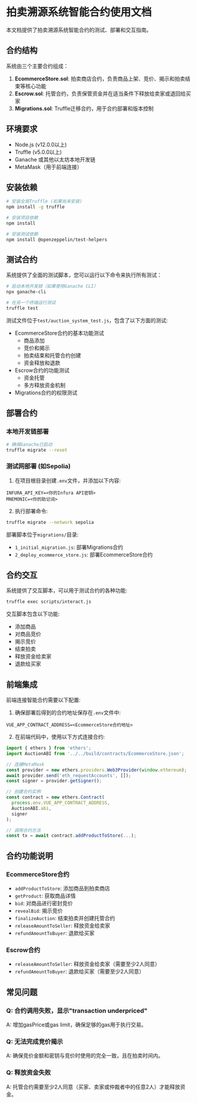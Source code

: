 # 拍卖溯源系统智能合约使用文档

本文档提供了拍卖溯源系统智能合约的测试、部署和交互指南。

## 合约结构

系统由三个主要合约组成：

1. **EcommerceStore.sol**: 拍卖商店合约，负责商品上架、竞价、揭示和拍卖结束等核心功能
2. **Escrow.sol**: 托管合约，负责保管资金并在适当条件下释放给卖家或退回给买家
3. **Migrations.sol**: Truffle迁移合约，用于合约部署和版本控制

## 环境要求

- Node.js (v12.0.0以上)
- Truffle (v5.0.0以上)
- Ganache 或其他以太坊本地开发链
- MetaMask（用于前端连接）

## 安装依赖

```bash
# 安装全局Truffle (如果尚未安装)
npm install -g truffle

# 安装项目依赖
npm install

# 安装测试依赖
npm install @openzeppelin/test-helpers
```

## 测试合约

系统提供了全面的测试脚本，您可以运行以下命令来执行所有测试：

```bash
# 启动本地开发链（如果使用Ganache CLI）
npx ganache-cli

# 在另一个终端运行测试
truffle test
```

测试文件位于`test/auction_system_test.js`，包含了以下方面的测试:

- EcommerceStore合约的基本功能测试
  - 商品添加
  - 竞价和揭示
  - 拍卖结束和托管合约创建
  - 资金释放和退款
- Escrow合约的功能测试
  - 资金托管
  - 多方释放资金机制
- Migrations合约的权限测试

## 部署合约

### 本地开发链部署

```bash
# 确保Ganache已启动
truffle migrate --reset
```

### 测试网部署 (如Sepolia)

1. 在项目根目录创建`.env`文件，并添加以下内容:

```
INFURA_API_KEY=<你的Infura API密钥>
MNEMONIC=<你的助记词>
```

2. 执行部署命令:

```bash
truffle migrate --network sepolia
```

部署脚本位于`migrations/`目录:
- `1_initial_migration.js`: 部署Migrations合约
- `2_deploy_ecommerce_store.js`: 部署EcommerceStore合约

## 合约交互

系统提供了交互脚本，可以用于测试合约的各种功能:

```bash
truffle exec scripts/interact.js
```

交互脚本包含以下功能:
- 添加商品
- 对商品竞价
- 揭示竞价
- 结束拍卖
- 释放资金给卖家
- 退款给买家

## 前端集成

前端连接智能合约需要以下配置:

1. 确保部署后得到的合约地址保存在`.env`文件中:

```
VUE_APP_CONTRACT_ADDRESS=<EcommerceStore合约地址>
```

2. 在前端代码中，使用以下方式连接合约:

```javascript
import { ethers } from 'ethers';
import AuctionABI from '../../build/contracts/EcommerceStore.json';

// 连接MetaMask
const provider = new ethers.providers.Web3Provider(window.ethereum);
await provider.send('eth_requestAccounts', []);
const signer = provider.getSigner();

// 创建合约实例
const contract = new ethers.Contract(
  process.env.VUE_APP_CONTRACT_ADDRESS,
  AuctionABI.abi,
  signer
);

// 调用合约方法
const tx = await contract.addProductToStore(...);
```

## 合约功能说明

### EcommerceStore合约

- `addProductToStore`: 添加商品到拍卖商店
- `getProduct`: 获取商品详情
- `bid`: 对商品进行密封竞价
- `revealBid`: 揭示竞价
- `finalizeAuction`: 结束拍卖并创建托管合约
- `releaseAmountToSeller`: 释放资金给卖家
- `refundAmountToBuyer`: 退款给买家

### Escrow合约

- `releaseAmountToSeller`: 释放资金给卖家（需要至少2人同意）
- `refundAmountToBuyer`: 退款给买家（需要至少2人同意）

## 常见问题

### Q: 合约调用失败，显示"transaction underpriced"
A: 增加gasPrice或gas limit，确保足够的gas用于执行交易。

### Q: 无法完成竞价揭示
A: 确保竞价金额和密钥与竞价时使用的完全一致，且在拍卖时间内。

### Q: 释放资金失败
A: 托管合约需要至少2人同意（买家、卖家或仲裁者中的任意2人）才能释放资金。 